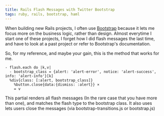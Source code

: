 ```yaml
---
title: Rails Flash Messages with Twitter Bootstrap
tags: ruby, rails, bootstrap, haml
---
```


When building new Rails projects, I often use [Bootstrap](//twitter.github.com/bootstrap) because it lets me focus more on the business logic, rather than design. Almost everytime I start one of these projects, I forget how I did flash messages the last time, and have to look at a past project or refer to Bootstrap's documentation.

So, for my reference, and maybe your gain, this is the method that works for me.

```haml
- flash.each do |k,v|
  - bootstrap_class = {alert: 'alert-error', notice: 'alert-success', info: 'alert-info'}[k]
  %div{class: [:alert, bootstrap_class]}
    %button.close{data:{dismiss: :alert}} ×
    = v
```

This partial renders all flash messages (In the rare case that you have more than one), and matches the flash type to the bootstrap class. It also uses lets users close the messages (via bootstrap-transitions.js or bootstrap.js)